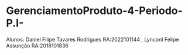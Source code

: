 # GerenciamentoProduto-4-Periodo-P.I-
Alunos: Daniel Filipe Tavares Rodrigues RA:2022101144 , Lynconl Felipe Assunção RA:2018101836
